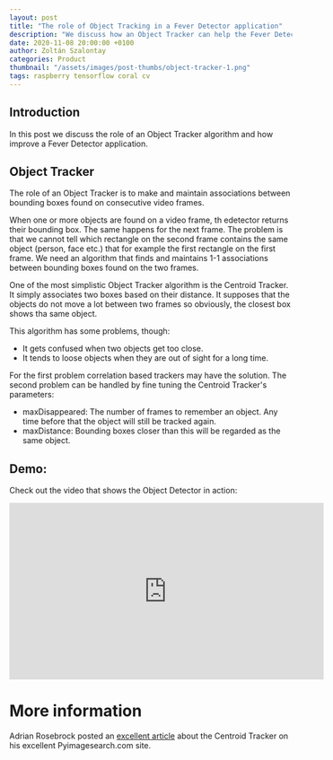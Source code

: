 ```yaml
---
layout: post
title: "The role of Object Tracking in a Fever Detector application"
description: "We discuss how an Object Tracker can help the Fever Detector camera whe objects disappear temporarily"
date: 2020-11-08 20:00:00 +0100
author: Zoltán Szalontay
categories: Product
thumbnail: "/assets/images/post-thumbs/object-tracker-1.png"
tags: raspberry tensorflow coral cv
---
```

## Introduction

In this post we discuss the role of an Object Tracker algorithm and how improve a Fever Detector application.

## Object Tracker

The role of an Object Tracker is to make and maintain associations between bounding boxes found on consecutive video frames.

When one or more objects are found on a video frame, th edetector returns their bounding box. The same happens for the next frame. The problem is that we cannot tell which rectangle on the second frame contains the same object (person, face etc.) that for example the first rectangle on the first frame. We need an algorithm that finds and maintains 1-1 associations between bounding boxes found on the two frames.

One of the most simplistic Object Tracker algorithm is the Centroid Tracker. It simply associates two boxes based on their distance. It supposes that the objects do not move a lot between two frames so obviously, the closest box shows tha same object.

This algorithm has some problems, though:
* It gets confused when two objects get too close.
* It tends to loose objects when they are out of sight for a long time.

For the first problem correlation based trackers may have the solution. The second problem can be handled by fine tuning the Centroid Tracker's parameters:
* maxDisappeared: The number of frames to remember an object. Any time before that the object will still be tracked again.
* maxDistance: Bounding boxes closer than this will be regarded as the same object.

## Demo:

Check out the video that shows the Object Detector in action:
<iframe width="560" height="315" src="https://www.youtube.com/embed/2vIsZK1b93I?autoplay=1&loop=1&cc_load_policy=1rel=0&controls=0&showinfo=0&playlist=2vIsZK1b93I" frameborder="0" allow="accelerometer; autoplay; clipboard-write; encrypted-media; gyroscope; picture-in-picture" allowfullscreen></iframe>

# More information

Adrian Rosebrock posted an [excellent article](https://www.pyimagesearch.com/2018/07/23/simple-object-tracking-with-opencv/) about the Centroid Tracker on his excellent Pyimagesearch.com site.